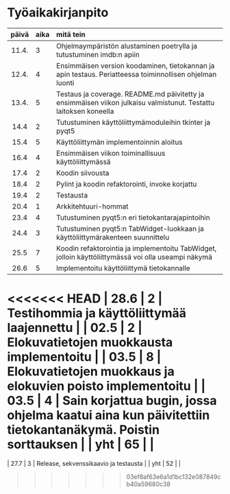# Työaikakirjanpito

| päivä | aika | mitä tein  |
| :----:|:-----| :-----|
| 11.4. | 3    | Ohjelmaympäristön alustaminen poetrylla ja tutustuminen imdb:n apiin |
| 12.4. | 4    | Ensimmäisen version koodaminen, tietokannan ja apin testaus. Periatteessa toiminnollisen ohjelman luonti|
| 13.4. | 5    | Testaus ja coverage. README.md päivitetty ja ensimmäisen viikon julkaisu valmistunut. Testattu laitoksen koneella|
| 14.4  | 2    | Tutustuminen käyttöliittymämoduleihin tkinter ja pyqt5 |
| 15.4  | 5    | Käyttöliittymän implementoinnin aloitus |
| 16.4  | 4    | Ensimmäisen viikon toiminallisuus käyttöliittymässä |
| 17.4  | 2    | Koodin siivousta |
| 18.4  | 2    | Pylint ja koodin refaktorointi, invoke korjattu |
| 19.4  | 2    | Testausta |
| 20.4  | 1    | Arkkitehtuuri-hommat |
| 23.4  | 4    | Tutustuminen pyqt5:n eri tietokantarajapintoihin |
| 24.4  | 3    | Tutustuminen pyqt5:n TabWidget-luokkaan ja käyttöliittymärakenteen suunnittelu |
| 25.5  | 7    | Koodin refaktorointia ja implementoitu TabWidget, jolloin käyttöliittymässä voi olla useampi näkymä |
| 26.6  | 5    | Implementoitu käyttöliittymä tietokannalle |
<<<<<<< HEAD
| 28.6  | 2    | Testihommia ja käyttöliittymää laajennettu |
| 02.5  | 2    | Elokuvatietojen muokkausta implementoitu |
| 03.5  | 8    | Elokuvatietojen muokkaus ja elokuvien poisto implementoitu |
| 03.5  | 4    | Sain korjattua bugin, jossa ohjelma kaatui aina kun päivitettiin tietokantanäkymä. Poistin sorttauksen |
| yht   | 65   | |
=======
| 27.7  | 3    | Release, sekvenssikaavio ja testausta |
| yht   | 52   | |
>>>>>>> 03ef8af63e6a1d1bc132e087849cb40a59680c38
